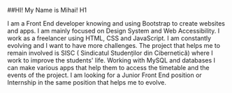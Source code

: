 ##HI! My Name is Mihai! H1


I am a Front End developer knowing and using Bootstrap to create websites and apps. I am mainly focused on Design System and Web Accessibility. I work as a freelancer using HTML, CSS and JavaScript. I am constantly evolving and I want to have more challenges. The project that helps me to remain involved is SISC ( Sindicatul Studenților din Cibernetică) where I work to improve the students' life. Working with MySQL and databases I can make various apps that help them to access the timetable and the events of the project. I am looking for a Junior Front End position or Internship in the same position that helps me to evolve.
